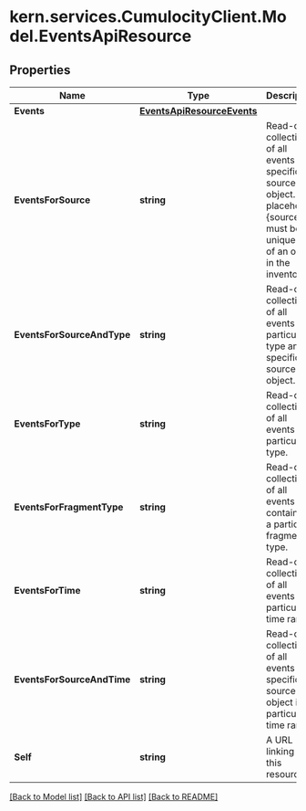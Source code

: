 # kern.services.CumulocityClient.Model.EventsApiResource

## Properties

Name | Type | Description | Notes
------------ | ------------- | ------------- | -------------
**Events** | [**EventsApiResourceEvents**](EventsApiResourceEvents.md) |  | [optional] 
**EventsForSource** | **string** | Read-only collection of all events for a specific source object. The placeholder {source} must be a unique ID of an object in the inventory. | [optional] 
**EventsForSourceAndType** | **string** | Read-only collection of all events of a particular type and a specific source object. | [optional] 
**EventsForType** | **string** | Read-only collection of all events of a particular type. | [optional] 
**EventsForFragmentType** | **string** | Read-only collection of all events containing a particular fragment type. | [optional] 
**EventsForTime** | **string** | Read-only collection of all events for a particular time range. | [optional] 
**EventsForSourceAndTime** | **string** | Read-only collection of all events for a specific source object in a particular time range. | [optional] 
**Self** | **string** | A URL linking to this resource. | [optional] [readonly] 

[[Back to Model list]](../README.md#documentation-for-models) [[Back to API list]](../README.md#documentation-for-api-endpoints) [[Back to README]](../README.md)

